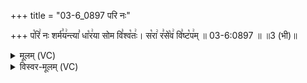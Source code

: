 +++
title = "03-6_0897 परि नः"

+++
प꣡रि꣢ नः शर्म꣣य꣢न्त्या꣣ धा꣡र꣢या सोम वि꣣श्व꣡तः꣢। स꣡रा꣢ र꣣से꣡व꣢ वि꣣ष्ट꣡प꣢म् ॥ 03-6:0897 ॥ ॥3 (भी)॥

<details><summary>मूलम् (VC)</summary>

प꣡रि꣢ णः शर्म꣣य꣢न्त्या꣣ धा꣡र꣢या सोम वि꣣श्व꣡तः꣢ । स꣡रा꣢ र꣣से꣡व꣢ वि꣣ष्ट꣡प꣢म् ॥८९७॥
</details>

<details><summary>विस्वर-मूलम् (VC)</summary>

परि णः शर्मयन्त्या धारया सोम विश्वतः । सरा रसेव विष्टपम् ॥८९७॥
</details>